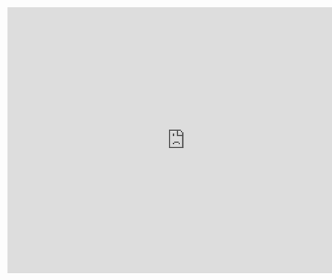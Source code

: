<iframe width="800" height="600" src="https://www.youtube.com/embed/08hIAh3apF0" title="YouTube video player" frameborder="0" allow="accelerometer; autoplay; clipboard-write; encrypted-media; gyroscope; picture-in-picture" allowfullscreen></iframe>
